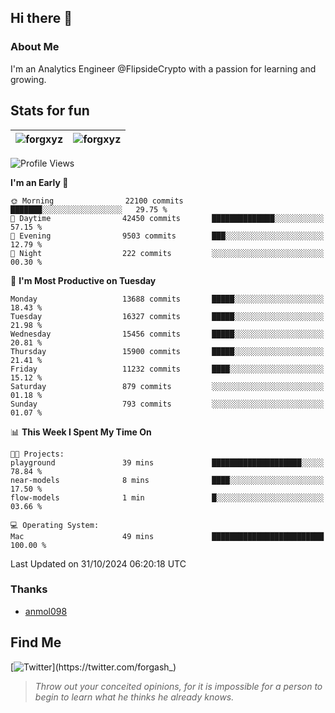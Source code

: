 ## Hi there 👋

### About Me

I'm an Analytics Engineer @FlipsideCrypto with a passion for learning and growing.
  
## Stats for fun

| <img align="center" src="https://github-readme-streak-stats.herokuapp.com/?user=forgxyz&theme=tokyonight" alt="forgxyz" /> | <img align="center" src="https://github-readme-stats.vercel.app/api?username=forgxyz&theme=tokyonight&show_icons=true" alt="forgxyz" /> |
| ------------- |------------- |


<!--START_SECTION:waka-->
![Profile Views](http://img.shields.io/badge/Profile%20Views-0-blue)

**I'm an Early 🐤** 

```text
🌞 Morning                22100 commits       ███████░░░░░░░░░░░░░░░░░░   29.75 % 
🌆 Daytime                42450 commits       ██████████████░░░░░░░░░░░   57.15 % 
🌃 Evening                9503 commits        ███░░░░░░░░░░░░░░░░░░░░░░   12.79 % 
🌙 Night                  222 commits         ░░░░░░░░░░░░░░░░░░░░░░░░░   00.30 % 
```
📅 **I'm Most Productive on Tuesday** 

```text
Monday                   13688 commits       █████░░░░░░░░░░░░░░░░░░░░   18.43 % 
Tuesday                  16327 commits       █████░░░░░░░░░░░░░░░░░░░░   21.98 % 
Wednesday                15456 commits       █████░░░░░░░░░░░░░░░░░░░░   20.81 % 
Thursday                 15900 commits       █████░░░░░░░░░░░░░░░░░░░░   21.41 % 
Friday                   11232 commits       ████░░░░░░░░░░░░░░░░░░░░░   15.12 % 
Saturday                 879 commits         ░░░░░░░░░░░░░░░░░░░░░░░░░   01.18 % 
Sunday                   793 commits         ░░░░░░░░░░░░░░░░░░░░░░░░░   01.07 % 
```


📊 **This Week I Spent My Time On** 

```text
🐱‍💻 Projects: 
playground               39 mins             ████████████████████░░░░░   78.84 % 
near-models              8 mins              ████░░░░░░░░░░░░░░░░░░░░░   17.50 % 
flow-models              1 min               █░░░░░░░░░░░░░░░░░░░░░░░░   03.66 % 

💻 Operating System: 
Mac                      49 mins             █████████████████████████   100.00 % 
```


 Last Updated on 31/10/2024 06:20:18 UTC
<!--END_SECTION:waka-->

### Thanks
 - [anmol098](https://github.com/anmol098/waka-readme-stats/)
  
## Find Me
[![Twitter](https://img.shields.io/twitter/url/https/twitter.com/forgash_.svg?style=social&label=Follow%20%40forgash_)](https://twitter.com/forgash_)


> *Throw out your conceited opinions, for it is impossible for a person to begin to learn what he thinks he already knows.* 

